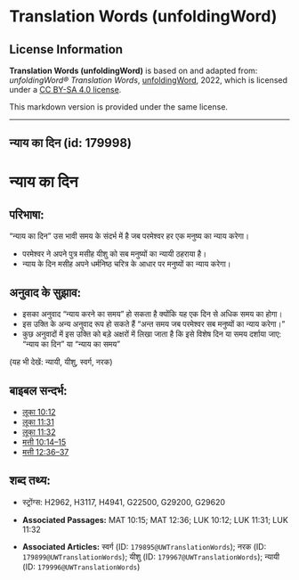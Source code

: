 # Translation Words (unfoldingWord)

## License Information

**Translation Words (unfoldingWord)** is based on and adapted from: _unfoldingWord® Translation Words_, [unfoldingWord](https://unfoldingword.org/utw), 2022, which is licensed under a [CC BY-SA 4.0 license](https://creativecommons.org/licenses/by-sa/4.0/legalcode.en).

This markdown version is provided under the same license.



--------------------------------

## न्याय का दिन (id: 179998)

न्याय का दिन
============

परिभाषा:
--------

“न्याय का दिन” उस भावी समय के संदर्भ में है जब परमेश्वर हर एक मनुष्य का न्याय करेगा।

* परमेश्वर ने अपने पुत्र मसीह यीशु को सब मनुष्यों का न्यायी ठहराया है।
* न्याय के दिन मसीह अपने धर्मनिष्ठ चरित्र के आधार पर मनुष्यों का न्याय करेगा।

अनुवाद के सुझाव:
----------------

* इसका अनुवाद “न्याय करने का समय” हो सकता है क्योंकि यह एक दिन से अधिक समय का होगा।
* इस उक्ति के अन्य अनुवाद रूप हो सकते हैं “अन्त समय जब परमेश्वर सब मनुष्यों का न्याय करेगा।”
* कुछ अनुवादों में इस उक्ति को बड़े अक्षरों में लिखा जाता है कि इसे विशेष दिन या समय दर्शाया जाए: “न्याय का दिन” या “न्याय का समय”

(यह भी देखें: न्यायी, यीशु, स्वर्ग, नरक)

बाइबल सन्दर्भ:
--------------

* [लूका 10:12](https://ref.ly/Luke10:12)
* [लूका 11:31](https://ref.ly/Luke11:31)
* [लूका 11:32](https://ref.ly/Luke11:32)
* [मत्ती 10:14–15](https://ref.ly/Matt10:14-Matt10:15)
* [मत्ती 12:36–37](https://ref.ly/Matt12:36-Matt12:37)

शब्द तथ्य:
----------

* स्ट्रोंग्स: H2962, H3117, H4941, G22500, G29200, G29620

* **Associated Passages:** MAT 10:15; MAT 12:36; LUK 10:12; LUK 11:31; LUK 11:32
* **Associated Articles:** स्वर्ग (ID: `179895@UWTranslationWords`); नरक (ID: `179899@UWTranslationWords`); यीशु (ID: `179967@UWTranslationWords`); न्यायी (ID: `179996@UWTranslationWords`)

